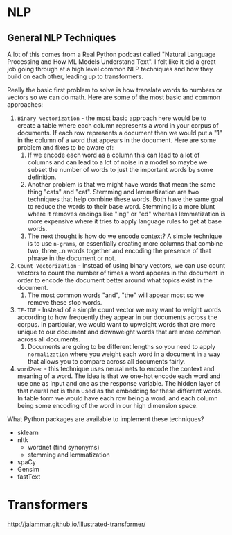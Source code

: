 # NLP

## General NLP Techniques

A lot of this comes from a Real Python podcast called "Natural Language Processing and 
How ML Models Understand Text". I felt like it did a great job going through at a high level common 
NLP techniques and how they build on each other, leading up to transformers.

Really the basic first problem to solve is how translate words to numbers or vectors so we can 
do math. Here are some of the most basic and common approaches:

1. `Binary Vectorization` - the most basic approach here would be to create a table where each column represents a word in your corpus of 
documents. If each row represents a document then we would put a "1" in the column of a word that 
appears in the document. Here are some problem and fixes to be aware of:
   1. If we encode each word as a column this can lead to a lot of columns and can lead to a lot of 
   noise in a model so maybe we subset the number of words to just the important words by some definition.
   2. Another problem is that we might have words that mean the same thing "cats" and "cat". 
   Stemming and lemmatization are two techniques that help combine these words. Both have the same goal 
   to reduce the words to their base word. Stemming is a more blunt where it removes endings like "ing" 
   or "ed" whereas lemmatization is more expensive where it tries to apply language rules to get at base words.
   3. The next thought is how do we encode context? A simple technique is to use `n-grams`, or essentially 
   creating more columns that combine two, three,..n words together and encoding the presence of that 
   phrase in the document or not.
2. `Count Vectorization` - instead of using binary vectors, we can use count vectors to count the number of times a word appears 
in the document in order to encode the document better around what topics exist in the document.
   1. The most common words "and", "the" will appear most so we remove these stop words.
3. `TF-IDF` - Instead of a simple count vector we may want to weight words according to how 
frequently they appear in our documents across the corpus. In particular, we would want to upweight words
that are more unique to our document and downweight words that are more common across all documents.
   1. Documents are going to be different lengths so you need to apply `normalization` where you 
   weight each word in a document in a way that allows you to compare across all documents fairly.
4. `word2vec` - this technique uses neural nets to encode the context and meaning of a word. The idea
is that we one-hot encode each word and use one as input and one as the response variable. The hidden 
layer of that neural net is then used as the embedding for these different words. In table form we 
would have each row being a word, and each column being some encoding of the word in our high dimension
space. 

What Python packages are available to implement these techniques?
- sklearn
- nltk
  - wordnet (find synonyms)
  - stemming and lemmatization
- spaCy
- Gensim
- fastText




# Transformers

http://jalammar.github.io/illustrated-transformer/




